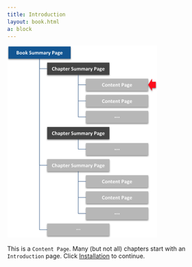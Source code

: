 ```yaml
---
title: Introduction
layout: book.html
a: block
---
```


<img src="content-page.png" width="350">

This is a <code>Content Page</code>. Many (but not all) chapters start with an <code>Introduction</code> page. Click [Installation](../installation) to continue.